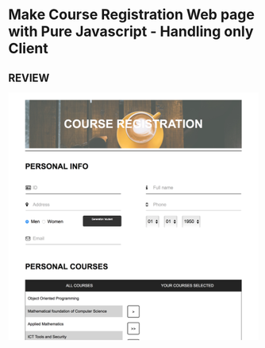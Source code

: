 # Make Course Registration Web page with Pure Javascript - Handling only Client

## REVIEW

![PAGE REVIEW](./img/review.png)